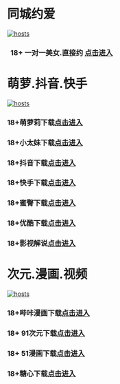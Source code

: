 # 同城约爱
[](#聊天)
[![hosts](https://guag2.github.io/image/ha1.jpg)](#22-如何修改hosts)
###    18+ 一对一美女.直接约 [点击进入](https://ld.aymone.cn/spread/luodi4.html?zy44890_33.css)
# 萌萝.抖音.快手
[](#聊天)
[![hosts](https://guag2.github.io/image/ha2.jpg)](#22-如何修改hosts)
### 18+萌萝莉下载[点击进入](https://l1wui5zo24o.top/?channel_code=MIM07BG)
### 18+小太妹下载[点击进入](https://xm.epvjjtbaj.top/?channel_code=MIM03BG)
### 18+抖音下载[点击进入](https://dy.3ef2enftj.top/?channel_code=MIM05BG1)
### 18+快手下载[点击进入](https://tt.xtixnzncr.top/?channel_code=MIM04BG1)
### 18+蜜臀下载[点击进入](https://m18.3zjlzrtnk.top/?channel_code=MIM18BGG)
### 18+优酷下载[点击进入](https://yk.9qjkm5fxi.top/?channel_code=MIM13BG)
### 18+影视解说[点击进入](https://sgp.ix9bv5h1doq.top?channel_code=MIM17BG2)
# 次元.漫画.视频
[](#聊天)
[![hosts](https://guag2.github.io/image/ha3.jpg)](#22-如何修改hosts)
### 18+哔咔漫画下载[点击进入](https://bkorbee6.com?ch=oebg21bk)
### 18+ 91次元下载[点击进入](https://91yvx6bv.com/?ch=oebg21cy)
### 18+ 51漫画下载[点击进入](https://cnbdd6e6.com/?_c=oebg21mh)
### 18+糖心下载[点击进入](https://txn8qv8l.com/?_c=oebg31tx)
